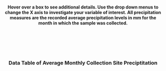 <p><h4><center>Hover over a box to see additional details. Use the drop down menus to change the X axis to investigate your variable of interest. All precipitation measures are the recorded average precipitation levels in mm for the month in which the sample was collected.<br></p></h4></center>
<br>
<br>
<br>
<br>
<h3><center>Data Table of Average Monthly Collection Site Preciptitation</center></h3>